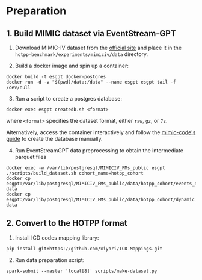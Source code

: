 # Preparation

## 1. Build MIMIC dataset via EventStream-GPT

1. Download MIMIC-IV dataset from the [official site](https://mimic.mit.edu/) and place it in the `hotpp-benchmark/experiments/mimiciv/data` directory.

2. Build a docker image and spin up a container:
```
docker build -t esgpt docker-postgres
docker run -d -v "$(pwd)/data:/data" --name esgpt esgpt tail -f /dev/null
```
3. Run a script to create a postgres database:
```
docker exec esgpt createdb.sh <format>
```
where `<format>` specifies the dataset format, either `raw`, `gz`, or `7z`.

Alternatively, access the container interactively and follow the [mimic-code's guide](https://github.com/MIT-LCP/mimic-code/tree/main/mimic-iv/buildmimic/postgres) to create the database manually.

4. Run EventStreamGPT data preprocessing to obtain the intermediate parquet files
```
docker exec -w /var/lib/postgresql/MIMICIV_FMs_public esgpt ./scripts/build_dataset.sh cohort_name=hotpp_cohort
docker cp esgpt:/var/lib/postgresql/MIMICIV_FMs_public/data/hotpp_cohort/events_df.parquet data
docker cp esgpt:/var/lib/postgresql/MIMICIV_FMs_public/data/hotpp_cohort/dynamic_measurements_df.parquet data
```

## 2. Convert to the HOTPP format

1. Install ICD codes mapping library:
```
pip install git+https://github.com/xiyori/ICD-Mappings.git
```
2. Run data preparation script:
```
spark-submit --master 'local[8]' scripts/make-dataset.py
```
